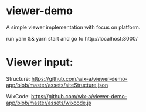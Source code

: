 # viewer-demo

A simple viewer implementation with focus on platform.

run yarn && yarn start and go to http://localhost:3000/

# Viewer input:

Structure: https://github.com/wix-a/viewer-demo-app/blob/master/assets/siteStructure.json

WixCode: https://github.com/wix-a/viewer-demo-app/blob/master/assets/wixcode.js



